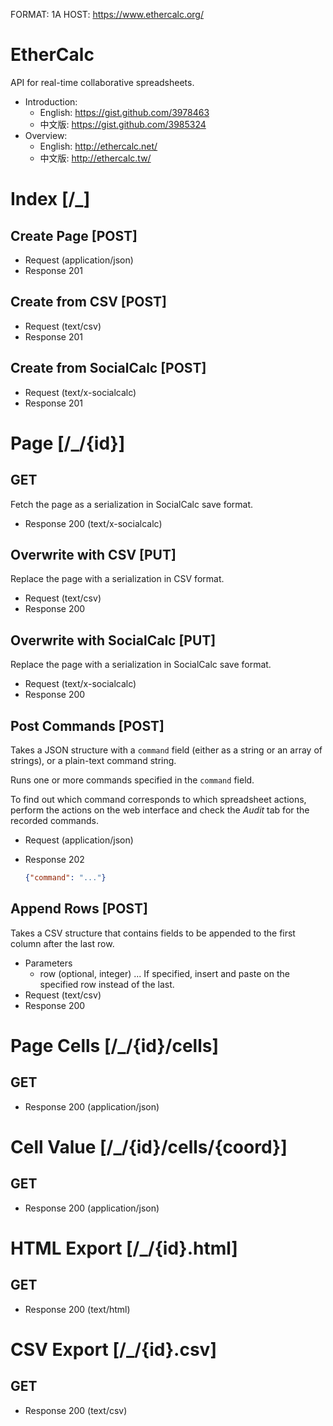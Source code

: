 FORMAT: 1A
HOST: https://www.ethercalc.org/

# EtherCalc

API for real-time collaborative spreadsheets.

* Introduction:
    * English: https://gist.github.com/3978463
    * 中文版: https://gist.github.com/3985324
* Overview:
    * English: http://ethercalc.net/
    * 中文版: http://ethercalc.tw/

# Index [/_]

## Create Page [POST]

+ Request (application/json)
+ Response 201

## Create from CSV [POST]

+ Request (text/csv)
+ Response 201

## Create from SocialCalc [POST]

+ Request (text/x-socialcalc)
+ Response 201

# Page [/_/{id}]

## GET

Fetch the page as a serialization in SocialCalc save format.

+ Response 200 (text/x-socialcalc)

## Overwrite with CSV [PUT]

Replace the page with a serialization in CSV format.

+ Request (text/csv)
+ Response 200

## Overwrite with SocialCalc [PUT]

Replace the page with a serialization in SocialCalc save format.

+ Request (text/x-socialcalc)
+ Response 200

## Post Commands [POST]

Takes a JSON structure with a `command` field (either as a string
or an array of strings), or a plain-text command string.

Runs one or more commands specified in the `command` field.

To find out which command corresponds to which spreadsheet actions,
perform the actions on the web interface and check the _Audit_ tab
for the recorded commands.

+ Request (application/json)
+ Response 202

    ```json
    {"command": "..."}
    ```

## Append Rows [POST]

Takes a CSV structure that contains fields to be appended to the first column after the last row.

+ Parameters
    + row (optional, integer) ... If specified, insert and paste on the specified row instead of the last.
+ Request (text/csv)
+ Response 200

# Page Cells [/_/{id}/cells]

## GET
+ Response 200 (application/json)

# Cell Value [/_/{id}/cells/{coord}]

## GET
+ Response 200 (application/json)

# HTML Export [/_/{id}.html]

## GET
+ Response 200 (text/html)

# CSV Export [/_/{id}.csv]

## GET
+ Response 200 (text/csv)
